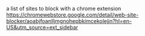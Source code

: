 a list of sites to block
with a chrome extension https://chromewebstore.google.com/detail/web-site-blocker/aoabjfoanlljmgnohepbkimcekolejjn?hl=en-US&utm_source=ext_sidebar

